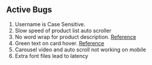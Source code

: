 ## Active Bugs
1. Username is Case Sensitive.
2. Slow speed of product list auto scroller
3. No word wrap for product description. [Reference](https://shoponline-ca.herokuapp.com/product-detail/12)
4. Green text on card hover. [Reference](https://shoponline-ca.herokuapp.com/ram/)
5. Carousel video and auto scroll not working on mobile
6. Extra font files lead to latency